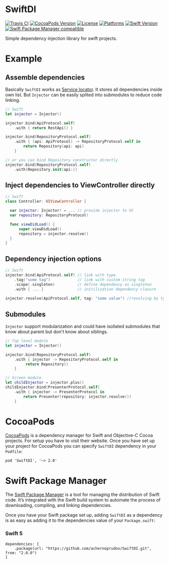# SwiftDI
[![Travis CI](https://travis-ci.org/achernoprudov/SwiftDI.svg?branch=master)](https://travis-ci.org/achernoprudov/SwiftDI)
[![CocoaPods Version](https://img.shields.io/cocoapods/v/SwiftDI.svg?style=flat)](http://cocoapods.org/pods/SwiftDI)
[![License](https://img.shields.io/cocoapods/l/SwiftDI.svg?style=flat)](http://cocoapods.org/pods/SwiftDI)
[![Platforms](https://img.shields.io/badge/platform-iOS%20%7C%20macOS%20%7C%20tvOS%20%7C%20watchOS%20%7C%20Linux-lightgrey.svg)](http://cocoapods.org/pods/SwiftDI)
[![Swift Version](https://img.shields.io/badge/swift-5-brightgreen.svg)](https://developer.apple.com/swift)
[![Swift Package Manager compatible](https://img.shields.io/badge/Swift%20Package%20Manager-compatible-brightgreen.svg)](https://github.com/apple/swift-package-manager)


Simple dependency injection library for swift projects.

# Example

## Assemble dependencies
Basically `SwiftDI` works as [Service locator](https://en.wikipedia.org/wiki/Service_locator_pattern). It stores
all dependencies inside own list. But `Injector` can be easily splited into submodules to reduce code linking.

```swift
// Swift
let injector = Injector()

injector.bind(ApiProtocol.self)
    .with { return RestApi() }

injector.bind(RepositoryProtocol.self)
    .with { (api: ApiProtocol) -> RepositoryProtocol.self in
        return Repository(api: api) 
    }

// or you can bind Repository constructor directly
injector.bind(RepositoryProtocol.self)
    .with(Repository.init(api:))
```
## Inject dependencies to ViewController directly
```swift
// Swift
class Controller: UIViewController {

  var injector: Injector! = ... // provide injector to VC
  var repository: RepositoryProtocol!

  func viewDidLoad() {
      super.viewDidLoad()
      repository = injector.resolve()
  }
}
```
## Dependency injection options
```swift
// Swift
injector.bind(ApiProtocol.self) // link with type
    .tag("some tag")            // link with custom string tag
    .scope(.singleton)          // define dependency as singleton
    .with { ... }               // initilization dependency closure
    
injector.resolve(ApiProtocol.self, tag: "some value") //resolving by type and tag 
```

## Submodules
`Injector` support modularization and could have isollated submodules that know about parent but don't know about siblings.

```swift
// Top level module
let injector = Injector()

injector.bind(RepositoryProtocol.self)
    .with { injector -> RepositoryProtocol.self in
         return Repository()
    }

// Screen module
let childInjector = injector.plus()
childInjector.bind(PresenterProtocol.self)
    .with { injector -> PresenterProtocol in 
        return Presenter(repository: injector.resolve())
    }

```

# CocoaPods
[CocoaPods](https://cocoapods.org/) is a dependency manager for Swift and Objective-C Cocoa projects. For setup you have to visit their website.
Once you have set up your project for CocoaPods you can specify `SwiftDI` dependency in your `Podfile`:  

```
pod 'SwiftDI', '~> 2.0'
```

# Swift Package Manager
The [Swift Package Manager](https://swift.org/package-manager/) is a tool for managing the distribution of Swift code. It’s integrated with the Swift build system to automate the process of downloading, compiling, and linking dependencies.

Once you have your Swift package set up, adding `SwiftDI` as a dependency is as easy as adding it to the dependencies value of your `Package.swift`:

### Swift 5
```
dependencies: [
    .package(url: "https://github.com/achernoprudov/SwiftDI.git", from: "2.0.0")
]
```
